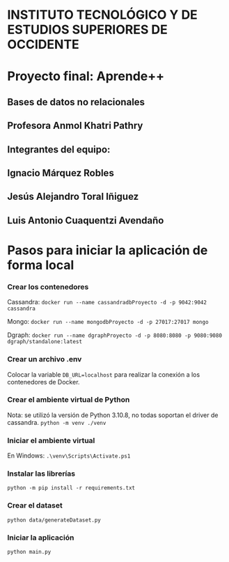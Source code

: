 
# INSTITUTO TECNOLÓGICO Y DE ESTUDIOS SUPERIORES DE OCCIDENTE
# Proyecto final: Aprende++
## Bases de datos no relacionales
## Profesora Anmol Khatri Pathry
## Integrantes del equipo:
## Ignacio Márquez Robles
## Jesús Alejandro Toral Iñiguez
## Luis Antonio Cuaquentzi Avendaño

# Pasos para iniciar la aplicación de forma local

### Crear los contenedores
Cassandra:
    `docker run --name cassandradbProyecto -d -p 9042:9042 cassandra`

Mongo:
    `docker run --name mongodbProyecto -d -p 27017:27017 mongo`

Dgraph:
    `docker run --name dgraphProyecto -d -p 8080:8080 -p 9080:9080 dgraph/standalone:latest`

### Crear un archivo .env
Colocar la variable `DB_URL=localhost` para realizar la conexión a los contenedores de Docker.

### Crear el ambiente virtual de Python
Nota: se utilizó la versión de Python 3.10.8, no todas soportan el driver de cassandra.
`python -m venv ./venv`

### Iniciar el ambiente virtual
En Windows:
`.\venv\Scripts\Activate.ps1`

### Instalar las librerías
`python -m pip install -r requirements.txt`

### Crear el dataset
`python data/generateDataset.py`

### Iniciar la aplicación
`python main.py`


